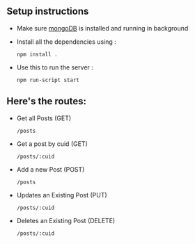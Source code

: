## Setup instructions

+ Make sure [mongoDB](https://docs.mongodb.com/manual/administration/install-community/) is installed and running in background

+ Install all the dependencies using :
    ```
    npm install .
    ```

+ Use this to run the server :
    ```
    npm run-script start
    ```

## Here's the routes:
+ Get all Posts (GET)
    ```
    /posts
    ```
+ Get a post by cuid (GET)
    ```
    /posts/:cuid
    ```
+ Add a new Post (POST)
    ```
    /posts
    ```
+ Updates an Existing Post (PUT)
    ```
    /posts/:cuid
    ```
+ Deletes an Existing Post (DELETE)
    ```
    /posts/:cuid
    ```
